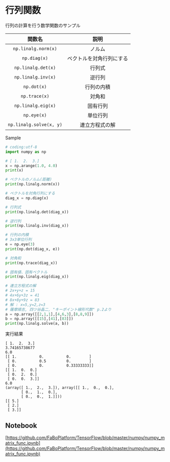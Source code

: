 # 行列関数

行列の計算を行う数学関数のサンプル

|関数名|説明|
|:-:|:-:|
|`np.linalg.norm(x)`|ノルム|
|`np.diag(x)`|ベクトルを対角行列にする|
|`np.linalg.det(x)`|行列式|
|`np.linalg.inv(x)`|逆行列|
|`np.dot(x)`|行列の内積|
|`np.trace(x)`|対角和|
|`np.linalg.eig(x)`|固有行列|
|`np.eye(x)`|単位行列|
|`np.linalg.solve(x, y)`|連立方程式の解|

Sample

```python
# coding:utf-8
import numpy as np

# [ 1.  2.  3.]
x = np.arange(1.0, 4.0)
print(x)

# ベクトルのノルム(距離)
print(np.linalg.norm(x))

# ベクトルを対角行列にする
diag_x = np.diag(x)

# 行列式
print(np.linalg.det(diag_x))

# 逆行列
print(np.linalg.inv(diag_x))

# 行列の内積
# 3x3単位行列
e = np.eye(3)
print(np.dot(diag_x, e))

# 対角和
print(np.trace(diag_x))

# 固有値、固有ベクトル
print(np.linalg.eig(diag_x))

# 連立方程式の解
# 2x+y+z = 15
# 4x+6y+3z = 41
# 8x+8y+9z = 83
# 解 : x=5,y=2,z=3
# 薩摩順吉, 四ツ谷晶二, "キーポイント線形代数" p.2より
a = np.array([[2,1,1],[4,6,3],[8,8,9]])
b = np.array([[15],[41],[83]])
print(np.linalg.solve(a, b))
```

実行結果

```
[ 1.  2.  3.]
3.74165738677
6.0
[[ 1.          0.          0.        ]
 [ 0.          0.5         0.        ]
 [ 0.          0.          0.33333333]]
[[ 1.  0.  0.]
 [ 0.  2.  0.]
 [ 0.  0.  3.]]
6.0
(array([ 1.,  2.,  3.]), array([[ 1.,  0.,  0.],
       [ 0.,  1.,  0.],
       [ 0.,  0.,  1.]]))
[[ 5.]
 [ 2.]
 [ 3.]]
```

## Notebook

[https://github.com/FaBoPlatform/TensorFlow/blob/master/numpy/numpy_matrix_func.ipynb](https://github.com/FaBoPlatform/TensorFlow/blob/master/numpy/numpy_matrix_func.ipynb)
